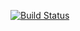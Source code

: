 [![Build Status](https://arcanelogic.visualstudio.com/ArcaneLogic.LoupeDeck.WindowsAudio/_apis/build/status/ArcaneLogic.LoupeDeck.WindowsAudio?branchName=refs%2Fpull%2F6%2Fmerge)](https://arcanelogic.visualstudio.com/ArcaneLogic.LoupeDeck.WindowsAudio/_build/latest?definitionId=16&branchName=refs%2Fpull%2F6%2Fmerge)
